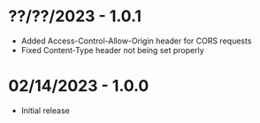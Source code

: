 ??/??/2023 - 1.0.1
==================
- Added Access-Control-Allow-Origin header for CORS requests
- Fixed Content-Type header not being set properly

02/14/2023 - 1.0.0
==================
- Initial release